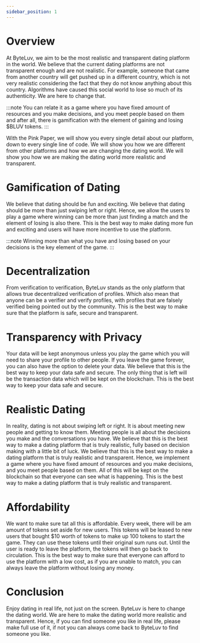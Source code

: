 ```yaml
---
sidebar_position: 1
---
```


# Overview

At ByteLuv, we aim to be the most realistic and transparent dating platform in the world. We believe that the current dating platforms are not transparent enough and are not realistic. For example, someone that came from another country will get pushed up in a different country, which is not very realistic considering the fact that they do not know anything about this country. Algorithms have caused this social world to lose so much of its authenticity. We are here to change that. 

:::note
You can relate it as a game where you have fixed amount of resources and you make decisions, and you meet people based on them and after all, there is gamification with the element of gaining and losing $BLUV tokens.
:::

With the Pink Paper, we will show you every single detail about our platform, down to every single line of code. We will show you how we are different from other platforms and how we are changing the dating world. We will show you how we are making the dating world more realistic and transparent.

# Gamification of Dating

We believe that dating should be fun and exciting. We believe that dating should be more than just swiping left or right. Hence, we allow the users to play a game where winning can be more than just finding a match and the element of losing is also there. This is the best way to make dating more fun and exciting and users will have more incentive to use the platform.

:::note
Winning more than what you have and losing based on your decisions is the key element of the game.
:::

# Decentralization

From verification to verification, ByteLuv stands as the only platform that allows true decentralized verification of profiles. Which also mean that anyone can be a verifier and verify profiles, with profiles that are falsely verified being pointed out by the community. This is the best way to make sure that the platform is safe, secure and transparent.

# Transparency with Privacy

Your data will be kept anonymous unless you play the game which you will need to share your profile to other people. If you leave the game forever, you can also have the option to delete your data. We believe that this is the best way to keep your data safe and secure. The only thing that is left will be the transaction data which will be kept on the blockchain. This is the best way to keep your data safe and secure.

# Realistic Dating

In reality, dating is not about swiping left or right. It is about meeting new people and getting to know them. Meeting people is all about the decisions you make and the conversations you have. We believe that this is the best way to make a dating platform that is truly realistic, fully based on decision making with a little bit of luck. We believe that this is the best way to make a dating platform that is truly realistic and transparent. Hence, we implement a game where you have fixed amount of resources and you make decisions, and you meet people based on them. All of this will be kept on the blockchain so that everyone can see what is happening. This is the best way to make a dating platform that is truly realistic and transparent.

# Affordability

We want to make sure tat all this is affordable. Every week, there will be am amount of tokens set aside for new users. This tokens will be leased to new users that bought $10 worth of tokens to make up 100 tokens to start the game. They can use these tokens until their original sum runs out. Until the user is ready to leave the platform, the tokens will then go back to circulation. This is the best way to make sure that everyone can afford to use the platform with a low cost, as if you are unable to match, you can always leave the platform without losing any money.

# Conclusion

Enjoy dating in real life, not just on the screen. ByteLuv is here to change the dating world. We are here to make the dating world more realistic and transparent. Hence, if you can find someone you like in real life, please make full use of it, if not you can always come back to ByteLuv to find someone you like.



